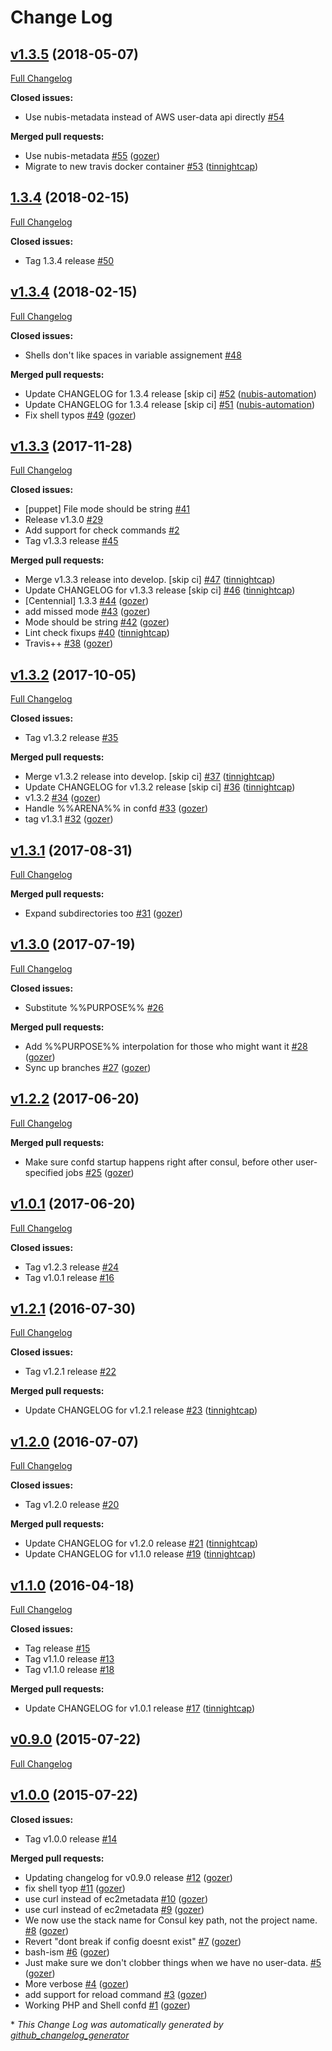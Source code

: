 # Change Log

## [v1.3.5](https://github.com/nubisproject/nubis-puppet-configuration/tree/v1.3.5) (2018-05-07)
[Full Changelog](https://github.com/nubisproject/nubis-puppet-configuration/compare/1.3.4...v1.3.5)

**Closed issues:**

- Use nubis-metadata instead of AWS user-data api directly [\#54](https://github.com/nubisproject/nubis-puppet-configuration/issues/54)

**Merged pull requests:**

- Use nubis-metadata [\#55](https://github.com/nubisproject/nubis-puppet-configuration/pull/55) ([gozer](https://github.com/gozer))
- Migrate to new travis docker container [\#53](https://github.com/nubisproject/nubis-puppet-configuration/pull/53) ([tinnightcap](https://github.com/tinnightcap))

## [1.3.4](https://github.com/nubisproject/nubis-puppet-configuration/tree/1.3.4) (2018-02-15)
[Full Changelog](https://github.com/nubisproject/nubis-puppet-configuration/compare/v1.3.4...1.3.4)

**Closed issues:**

- Tag 1.3.4 release [\#50](https://github.com/nubisproject/nubis-puppet-configuration/issues/50)

## [v1.3.4](https://github.com/nubisproject/nubis-puppet-configuration/tree/v1.3.4) (2018-02-15)
[Full Changelog](https://github.com/nubisproject/nubis-puppet-configuration/compare/v1.3.3...v1.3.4)

**Closed issues:**

- Shells don't like spaces in variable assignement [\#48](https://github.com/nubisproject/nubis-puppet-configuration/issues/48)

**Merged pull requests:**

- Update CHANGELOG for 1.3.4 release \[skip ci\] [\#52](https://github.com/nubisproject/nubis-puppet-configuration/pull/52) ([nubis-automation](https://github.com/nubis-automation))
- Update CHANGELOG for 1.3.4 release \[skip ci\] [\#51](https://github.com/nubisproject/nubis-puppet-configuration/pull/51) ([nubis-automation](https://github.com/nubis-automation))
- Fix shell typos [\#49](https://github.com/nubisproject/nubis-puppet-configuration/pull/49) ([gozer](https://github.com/gozer))

## [v1.3.3](https://github.com/nubisproject/nubis-puppet-configuration/tree/v1.3.3) (2017-11-28)
[Full Changelog](https://github.com/nubisproject/nubis-puppet-configuration/compare/v1.3.2...v1.3.3)

**Closed issues:**

- \[puppet\] File mode should be string [\#41](https://github.com/nubisproject/nubis-puppet-configuration/issues/41)
- Release v1.3.0 [\#29](https://github.com/nubisproject/nubis-puppet-configuration/issues/29)
- Add support for check commands [\#2](https://github.com/nubisproject/nubis-puppet-configuration/issues/2)
- Tag v1.3.3 release [\#45](https://github.com/nubisproject/nubis-puppet-configuration/issues/45)

**Merged pull requests:**

- Merge v1.3.3 release into develop. \[skip ci\] [\#47](https://github.com/nubisproject/nubis-puppet-configuration/pull/47) ([tinnightcap](https://github.com/tinnightcap))
- Update CHANGELOG for v1.3.3 release \[skip ci\] [\#46](https://github.com/nubisproject/nubis-puppet-configuration/pull/46) ([tinnightcap](https://github.com/tinnightcap))
- \[Centennial\] 1.3.3 [\#44](https://github.com/nubisproject/nubis-puppet-configuration/pull/44) ([gozer](https://github.com/gozer))
- add missed mode [\#43](https://github.com/nubisproject/nubis-puppet-configuration/pull/43) ([gozer](https://github.com/gozer))
- Mode should be string [\#42](https://github.com/nubisproject/nubis-puppet-configuration/pull/42) ([gozer](https://github.com/gozer))
- Lint check fixups [\#40](https://github.com/nubisproject/nubis-puppet-configuration/pull/40) ([tinnightcap](https://github.com/tinnightcap))
- Travis++ [\#38](https://github.com/nubisproject/nubis-puppet-configuration/pull/38) ([gozer](https://github.com/gozer))

## [v1.3.2](https://github.com/nubisproject/nubis-puppet-configuration/tree/v1.3.2) (2017-10-05)
[Full Changelog](https://github.com/nubisproject/nubis-puppet-configuration/compare/v1.3.1...v1.3.2)

**Closed issues:**

- Tag v1.3.2 release [\#35](https://github.com/nubisproject/nubis-puppet-configuration/issues/35)

**Merged pull requests:**

- Merge v1.3.2 release into develop. \[skip ci\] [\#37](https://github.com/nubisproject/nubis-puppet-configuration/pull/37) ([tinnightcap](https://github.com/tinnightcap))
- Update CHANGELOG for v1.3.2 release \[skip ci\] [\#36](https://github.com/nubisproject/nubis-puppet-configuration/pull/36) ([tinnightcap](https://github.com/tinnightcap))
- v1.3.2 [\#34](https://github.com/nubisproject/nubis-puppet-configuration/pull/34) ([gozer](https://github.com/gozer))
- Handle %%ARENA%% in confd [\#33](https://github.com/nubisproject/nubis-puppet-configuration/pull/33) ([gozer](https://github.com/gozer))
- tag v1.3.1 [\#32](https://github.com/nubisproject/nubis-puppet-configuration/pull/32) ([gozer](https://github.com/gozer))

## [v1.3.1](https://github.com/nubisproject/nubis-puppet-configuration/tree/v1.3.1) (2017-08-31)
[Full Changelog](https://github.com/nubisproject/nubis-puppet-configuration/compare/v1.3.0...v1.3.1)

**Merged pull requests:**

- Expand subdirectories too [\#31](https://github.com/nubisproject/nubis-puppet-configuration/pull/31) ([gozer](https://github.com/gozer))

## [v1.3.0](https://github.com/nubisproject/nubis-puppet-configuration/tree/v1.3.0) (2017-07-19)
[Full Changelog](https://github.com/nubisproject/nubis-puppet-configuration/compare/v1.2.2...v1.3.0)

**Closed issues:**

- Substitute %%PURPOSE%% [\#26](https://github.com/nubisproject/nubis-puppet-configuration/issues/26)

**Merged pull requests:**

- Add %%PURPOSE%% interpolation for those who might want it [\#28](https://github.com/nubisproject/nubis-puppet-configuration/pull/28) ([gozer](https://github.com/gozer))
- Sync up branches [\#27](https://github.com/nubisproject/nubis-puppet-configuration/pull/27) ([gozer](https://github.com/gozer))

## [v1.2.2](https://github.com/nubisproject/nubis-puppet-configuration/tree/v1.2.2) (2017-06-20)
[Full Changelog](https://github.com/nubisproject/nubis-puppet-configuration/compare/v1.0.1...v1.2.2)

**Merged pull requests:**

- Make sure confd startup happens right after consul, before other user-specified jobs [\#25](https://github.com/nubisproject/nubis-puppet-configuration/pull/25) ([gozer](https://github.com/gozer))

## [v1.0.1](https://github.com/nubisproject/nubis-puppet-configuration/tree/v1.0.1) (2017-06-20)
[Full Changelog](https://github.com/nubisproject/nubis-puppet-configuration/compare/v1.2.1...v1.0.1)

**Closed issues:**

- Tag v1.2.3 release [\#24](https://github.com/nubisproject/nubis-puppet-configuration/issues/24)
- Tag v1.0.1 release [\#16](https://github.com/nubisproject/nubis-puppet-configuration/issues/16)

## [v1.2.1](https://github.com/nubisproject/nubis-puppet-configuration/tree/v1.2.1) (2016-07-30)
[Full Changelog](https://github.com/nubisproject/nubis-puppet-configuration/compare/v1.2.0...v1.2.1)

**Closed issues:**

- Tag v1.2.1 release [\#22](https://github.com/nubisproject/nubis-puppet-configuration/issues/22)

**Merged pull requests:**

- Update CHANGELOG for v1.2.1 release [\#23](https://github.com/nubisproject/nubis-puppet-configuration/pull/23) ([tinnightcap](https://github.com/tinnightcap))

## [v1.2.0](https://github.com/nubisproject/nubis-puppet-configuration/tree/v1.2.0) (2016-07-07)
[Full Changelog](https://github.com/nubisproject/nubis-puppet-configuration/compare/v1.1.0...v1.2.0)

**Closed issues:**

- Tag v1.2.0 release [\#20](https://github.com/nubisproject/nubis-puppet-configuration/issues/20)

**Merged pull requests:**

- Update CHANGELOG for v1.2.0 release [\#21](https://github.com/nubisproject/nubis-puppet-configuration/pull/21) ([tinnightcap](https://github.com/tinnightcap))
- Update CHANGELOG for v1.1.0 release [\#19](https://github.com/nubisproject/nubis-puppet-configuration/pull/19) ([tinnightcap](https://github.com/tinnightcap))

## [v1.1.0](https://github.com/nubisproject/nubis-puppet-configuration/tree/v1.1.0) (2016-04-18)
[Full Changelog](https://github.com/nubisproject/nubis-puppet-configuration/compare/v0.9.0...v1.1.0)

**Closed issues:**

- Tag  release [\#15](https://github.com/nubisproject/nubis-puppet-configuration/issues/15)
- Tag v1.1.0 release [\#13](https://github.com/nubisproject/nubis-puppet-configuration/issues/13)
- Tag v1.1.0 release [\#18](https://github.com/nubisproject/nubis-puppet-configuration/issues/18)

**Merged pull requests:**

- Update CHANGELOG for v1.0.1 release [\#17](https://github.com/nubisproject/nubis-puppet-configuration/pull/17) ([tinnightcap](https://github.com/tinnightcap))

## [v0.9.0](https://github.com/nubisproject/nubis-puppet-configuration/tree/v0.9.0) (2015-07-22)
[Full Changelog](https://github.com/nubisproject/nubis-puppet-configuration/compare/v1.0.0...v0.9.0)

## [v1.0.0](https://github.com/nubisproject/nubis-puppet-configuration/tree/v1.0.0) (2015-07-22)
**Closed issues:**

- Tag v1.0.0 release [\#14](https://github.com/nubisproject/nubis-puppet-configuration/issues/14)

**Merged pull requests:**

- Updating changelog for v0.9.0 release [\#12](https://github.com/nubisproject/nubis-puppet-configuration/pull/12) ([gozer](https://github.com/gozer))
- fix shell tyop [\#11](https://github.com/nubisproject/nubis-puppet-configuration/pull/11) ([gozer](https://github.com/gozer))
- use curl instead of ec2metadata [\#10](https://github.com/nubisproject/nubis-puppet-configuration/pull/10) ([gozer](https://github.com/gozer))
- use curl instead of ec2metadata [\#9](https://github.com/nubisproject/nubis-puppet-configuration/pull/9) ([gozer](https://github.com/gozer))
- We now use the stack name for Consul key path, not the project name. [\#8](https://github.com/nubisproject/nubis-puppet-configuration/pull/8) ([gozer](https://github.com/gozer))
- Revert "dont break if config doesnt exist" [\#7](https://github.com/nubisproject/nubis-puppet-configuration/pull/7) ([gozer](https://github.com/gozer))
- bash-ism [\#6](https://github.com/nubisproject/nubis-puppet-configuration/pull/6) ([gozer](https://github.com/gozer))
- Just make sure we don't clobber things when we have no user-data. [\#5](https://github.com/nubisproject/nubis-puppet-configuration/pull/5) ([gozer](https://github.com/gozer))
- More verbose [\#4](https://github.com/nubisproject/nubis-puppet-configuration/pull/4) ([gozer](https://github.com/gozer))
- add support for reload command [\#3](https://github.com/nubisproject/nubis-puppet-configuration/pull/3) ([gozer](https://github.com/gozer))
- Working PHP and Shell confd [\#1](https://github.com/nubisproject/nubis-puppet-configuration/pull/1) ([gozer](https://github.com/gozer))



\* *This Change Log was automatically generated by [github_changelog_generator](https://github.com/skywinder/Github-Changelog-Generator)*